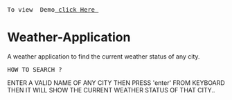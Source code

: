 <pre>To view  Demo<a href="https://rdm123.github.io/Weather-Application/"> click Here </a></pre>
# Weather-Application
A weather application to find the current weather status of any city.


<pre>HOW TO SEARCH ?</pre>
ENTER A VALID NAME OF ANY CITY THEN PRESS 'enter' FROM KEYBOARD
THEN IT WILL SHOW THE CURRENT WEATHER STATUS OF THAT CITY..
<br>


